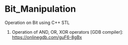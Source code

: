 # Bit_Manipulation
Operation on Bit using C++ STL

1. Operation of AND, OR, XOR operators 
[GDB compiler]: https://onlinegdb.com/guF6-8gBx